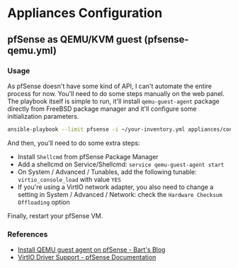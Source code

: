 # Appliances Configuration

## pfSense as QEMU/KVM guest (pfsense-qemu.yml)

### Usage

As pfSense doesn't have some kind of API, I can't automate the entire process for now. You'll need to do some steps manually on the web panel. The playbook itself is simple to run, it'll install `qemu-guest-agent` package directly from FreeBSD package manager and it'll configure some initialization parameters.

```bash
ansible-playbook --limit pfsense -i ~/your-inventory.yml appliances/configuration/pfsense-qemu.yml
```

And then, you'll need to do some extra steps:

- Install `Shellcmd` from pfSense Package Manager
- Add a shellcmd on Service/Shellcmd: `service qemu-guest-agent start`
- On System / Advanced / Tunables, add the following tunable: `virtio_console_load` with value `YES`
- If you're using a VirtIO network adapter, you also need to change a setting in System / Advanced / Network: check the `Hardware Checksum Offloading` option

Finally, restart your pfSense VM.

### References

- [Install QEMU guest agent on pfSense - Bart's Blog](https://peperkamp.dev/articles/install_qemu_guest_agent_on_pfsense)
- [VirtIO Driver Support - pfSense Documentation](https://docs.netgate.com/pfsense/en/latest/virtualization/virtio.html)
